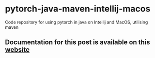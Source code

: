 # pytorch-java-maven-intellij-macos
Code repository for using pytorch in java on Intellij and MacOS, utilising maven

## Documentation for this post is available on this [website](https://thinknibbles.github.io/backend/2020/12/09/pytorch-java-intellij-maven-macos.html)
